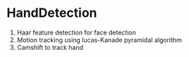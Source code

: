 HandDetection
=============

1. Haar feature detection for face detection
2. Motion tracking using lucas-Kanade pyramidal algorithm
3. Camshift to track hand

